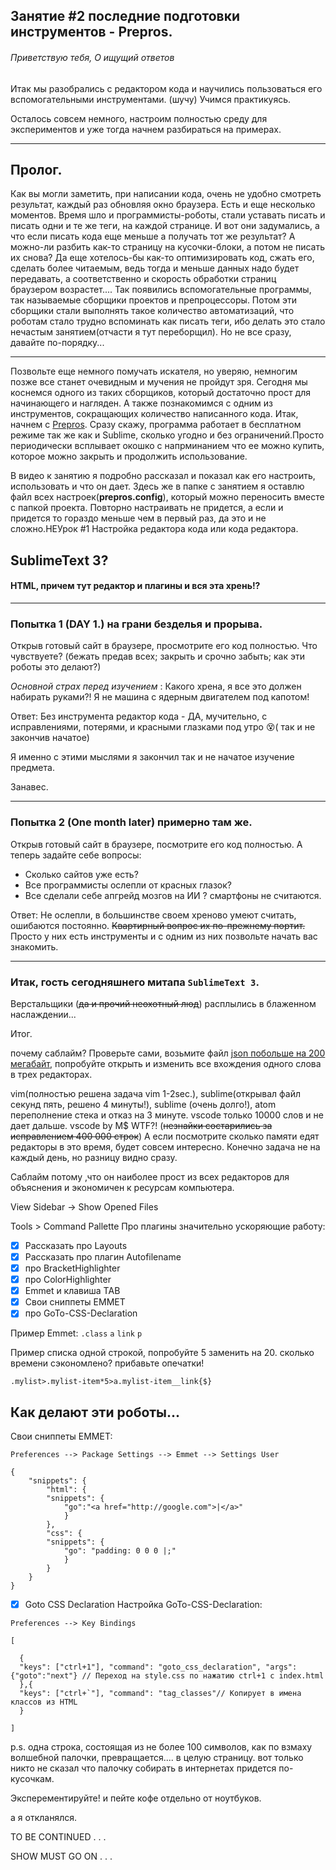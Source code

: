 ## Занятие #2 последние подготовки инструментов - Prepros.

###### Приветствую тебя, О ищущий ответов

Итак мы разобрались с редактором кода и научились пользоваться его вспомогательными инструментами. (шучу) Учимся практикуясь.

Осталось совсем немного, настроим полностью среду для экспериментов и уже тогда начнем разбираться на примерах.  

---  

##  Пролог.

Как вы могли заметить, при написании кода, очень не удобно смотреть результат, каждый раз обновляя окно браузера. Есть и еще несколько моментов.
Время шло и программисты-роботы, стали уставать писать и писать одни и те же теги, на каждой странице. И вот они задумались, а что если писать кода еще меньше а получать тот же результат? А можно-ли разбить как-то страницу на кусочки-блоки, а потом не писать их снова? Да еще хотелось-бы как-то оптимизировать код, сжать его, сделать более читаемым, ведь тогда и меньше данных надо будет передавать, а соответственно и скорость обработки страниц браузером возрастет.... Так появились вспомогательные программы, так называемые сборщики проектов и препроцессоры. Потом эти сборщики стали выполнять такое количество автоматизаций, что роботам стало трудно вспоминать как писать теги, ибо делать это стало нечастым занятием(отчасти я тут переборщил). Но не все сразу, давайте по-порядку...

---  

Позвольте еще немного помучать искателя, но уверяю, немногим позже все станет очевидным и мучения не пройдут зря.
Сегодня мы коснемся одного из таких сборщиков, который достаточно прост для начинающего и нагляден. А также познакомимся с одним из инструментов, сокращающих количество написанного кода. Итак, начнем с  [Prepros](prepros.io). Сразу скажу, программа работает в бесплатном режиме так же как и Sublime, сколько угодно и без ограничений.Просто периодически всплывает окошко с напрминанием что ее можно купить, которое можно закрыть и продолжить использование. 

В видео к занятию я подробно рассказал и показал как его настроить, использовать и что он дает. Здесь же в папке с занятием я оставлю файл всех настроек(__prepros.config__), который можно переносить вместе с папкой проекта. Повторно настраивать не придется, а если и придется то гораздо меньше чем в первый раз, да это и не сложно.НЕУрок #1 Настройка редактора кода или кода редактора.

## SublimeText 3?
 
####  HTML, причем тут редактор и плагины и вся эта хрень!?

---

###  Попытка 1 (DAY 1.) на грани безделья и прорыва.

Открыв готовый сайт в браузере, просмотрите его код полностью. Что  чувствуете? (бежать предав всех; закрыть и срочно забыть; как эти роботы это делают?)

_Основной страх перед изучением_ : Какого хрена, я все это должен набирать руками?! Я не машина с ядерным двигателем под капотом!

Ответ: Без инструмента редактор кода - ДА, мучительно, с исправлениями, потерями, и красными глазками под утро 😵( так и не закончив начатое)


Я именно с этими мыслями я закончил так и не начатое изучение предмета. 

Занавес.

---

###  Попытка 2 (One month later) примерно там же.

Открыв готовый сайт в браузере, посмотрите его код полностью.
А теперь задайте себе вопросы: 
+   Сколько сайтов уже есть?  
+   Все программисты ослепли от красных глазок?  
+   Все сделали себе апгрейд мозгов на ИИ ? смартфоны не считаются.

Ответ: Не ослепли, в большинстве своем хреново умеют считать, ошибаются постоянно. <s>Квартирный вопрос их по-прежнему портит.</s>   
Просто у них есть инструменты и с одним из них позвольте начать вас знакомить. 

---

###  Итак, гость сегодняшнего митапа `SublimeText 3`.

Верстальщики  (<s>да и прочий неохотный люд</s>) расплылись в блаженном наслаждении...


Итог.

почему саблайм? Проверьте сами, возьмите файл [json побольше на 200 мегабайт](https://github.com/zeMirco/sf-city-lots-json), попробуйте открыть и изменить все вхождения одного слова в трех редакторах.

 vim(полностью решена задача vim 1-2sec.), sublime(открывал файл секунд пять, решено 4 минуты!), sublime (очень долго!), atom переполнение стека и отказ на 3 минуте. vscode только 10000 слов и не дает дальше. vscode by M$ WTF?!  (<s>незнайки состарились за исправлением 400 000 строк</s>)
А если посмотрите сколько памяти едят редакторы в это время, будет совсем интересно. Конечно задача не на каждый день, но разницу видно сразу. 

Саблайм потому ,что он наиболее прост из всех редакторов для объяснения и экономичен к ресурсам компьютера.




View Sidebar -> Show Opened Files

Tools > Command Pallette
Про плагины значительно ускоряющие работу:

- [X] Рассказать про Layouts
- [X] Рассказать про плагин Autofilename
- [X] про BracketHighlighter
- [X] про ColorHighlighter
- [X] Emmet и клавиша TAB
- [X] Свои сниппеты EMMET
- [X] про GoTo-CSS-Declaration

Пример Emmet:
`.class`
`a`
`link`
`p`

Пример списка одной строкой, попробуйте 5 заменить на 20. сколько времени сэкономлено? прибавьте опечатки!

`.mylist>.mylist-item*5>a.mylist-item__link{$}`

##  Как делают эти роботы...

Свои сниппеты EMMET:

`Preferences --> Package Settings --> Emmet --> Settings User`

```
{
	"snippets": {
		"html": {
		"snippets": {
			"go":"<a href="http://google.com">|</a>"	
			}
		},
		"css": {
		"snippets": {
			"go": "padding: 0 0 0 |;"	
			}
		}
	}
}
```


- [x] Goto CSS Declaration
Настройка GoTo-CSS-Declaration:

`Preferences --> Key Bindings`

```
[

  {
  "keys": ["ctrl+1"], "command": "goto_css_declaration", "args": {"goto":"next"} // Переход на style.css по нажатию ctrl+1 с index.html
  },{
  "keys": ["ctrl+`"], "command": "tag_classes"// Копирует в имена классов из HTML
  }

]
```
p.s. одна строка, состоящая из не более 100 символов, как по взмаху волшебной палочки, превращается.... в целую страницу. вот только никто не сказал что палочку собирать в интернетах придется по-кусочкам.

Эксперементируйте! и пейте кофе отдельно от ноутбуков. 

а я откланялся.

TO BE CONTINUED . . .

SHOW MUST GO ON . . .
